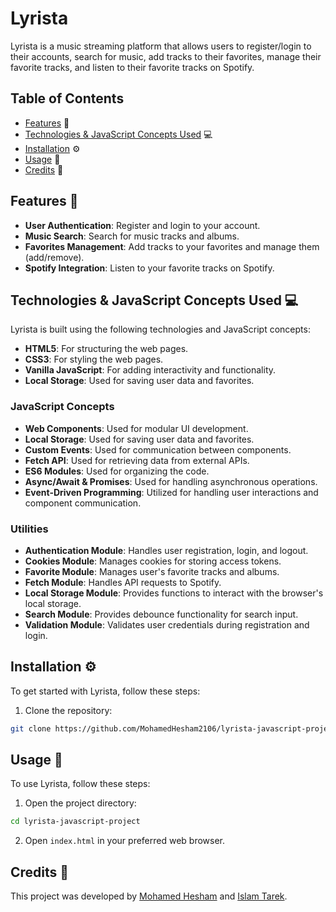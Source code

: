# Lyrista

Lyrista is a music streaming platform that allows users to register/login to their accounts, search for music, add tracks to their favorites, manage their favorite tracks, and listen to their favorite tracks on Spotify.

## Table of Contents

- [Features](#features) 🎵
- [Technologies & JavaScript Concepts Used](#technologies--javascript-concepts-used) 💻
- [Installation](#installation) ⚙️
- [Usage](#usage) 📖
- [Credits](#credits) 🙌

## Features 🎵

- **User Authentication**: Register and login to your account.
- **Music Search**: Search for music tracks and albums.
- **Favorites Management**: Add tracks to your favorites and manage them (add/remove).
- **Spotify Integration**: Listen to your favorite tracks on Spotify.

## Technologies & JavaScript Concepts Used 💻

Lyrista is built using the following technologies and JavaScript concepts:

- **HTML5**: For structuring the web pages.
- **CSS3**: For styling the web pages.
- **Vanilla JavaScript**: For adding interactivity and functionality.
- **Local Storage**: Used for saving user data and favorites.

### JavaScript Concepts

- **Web Components**: Used for modular UI development.
- **Local Storage**: Used for saving user data and favorites.
- **Custom Events**: Used for communication between components.
- **Fetch API**: Used for retrieving data from external APIs.
- **ES6 Modules**: Used for organizing the code.
- **Async/Await & Promises**: Used for handling asynchronous operations.
- **Event-Driven Programming**: Utilized for handling user interactions and component communication.

### Utilities

- **Authentication Module**: Handles user registration, login, and logout.
- **Cookies Module**: Manages cookies for storing access tokens.
- **Favorite Module**: Manages user's favorite tracks and albums.
- **Fetch Module**: Handles API requests to Spotify.
- **Local Storage Module**: Provides functions to interact with the browser's local storage.
- **Search Module**: Provides debounce functionality for search input.
- **Validation Module**: Validates user credentials during registration and login.

## Installation ⚙️

To get started with Lyrista, follow these steps:

1. Clone the repository:

```sh
git clone https://github.com/MohamedHesham2106/lyrista-javascript-project.git
```

## Usage 📖

To use Lyrista, follow these steps:

1. Open the project directory:

```sh
cd lyrista-javascript-project
```

2. Open `index.html` in your preferred web browser.

## Credits 🙌

This project was developed by [Mohamed Hesham](https://github.com/MohamedHesham2106) and [Islam Tarek](https://github.com/Islam-Tarek).
